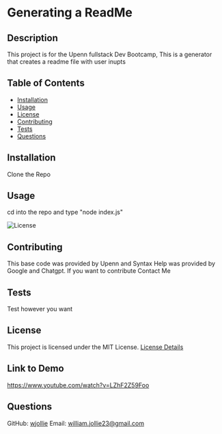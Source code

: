 # Generating a ReadMe

## Description
This project is for the Upenn fullstack Dev Bootcamp, This is a generator that creates a readme file with user inupts

## Table of Contents
- [Installation](#installation)
- [Usage](#usage)
- [License](#license)
- [Contributing](#contributing)
- [Tests](#tests)
- [Questions](#questions)

## Installation
Clone the Repo

## Usage
cd into the repo and type "node index.js"

![License](https://img.shields.io/badge/License-MIT-blue.svg)

## Contributing
This base code was provided by Upenn and Syntax Help was provided by Google and Chatgpt. If you want to contribute Contact Me

## Tests
Test however you want

## License
This project is licensed under the MIT License. [License Details](https://example.com/license/MIT)

## Link to Demo
https://www.youtube.com/watch?v=LZhF2Z59Foo

## Questions
GitHub: [wjollie](https://github.com/wjollie)
Email: william.jollie23@gmail.com
